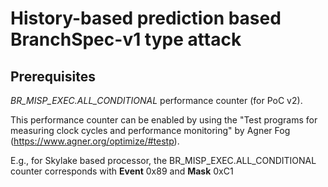 # History-based prediction based BranchSpec-v1 type attack

## Prerequisites

<em>BR_MISP_EXEC.ALL_CONDITIONAL</em> performance counter (for PoC v2). 

This performance counter can be enabled by using the "Test programs for measuring clock cycles and performance monitoring" by Agner Fog (https://www.agner.org/optimize/#testp).

E.g., for Skylake based processor, the BR_MISP_EXEC.ALL_CONDITIONAL counter corresponds with  **Event** 0x89 and **Mask** 0xC1